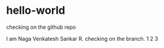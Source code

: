 # hello-world
checking on the github repo

I am Naga Venkatesh Sankar R.
checking on the branch.
1
2
3
